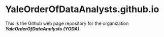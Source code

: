 YaleOrderOfDataAnalysts.github.io
=================================

This is the Github web page repository for the organization
___YaleOrderOfDataAnalysts (YODA)___.
